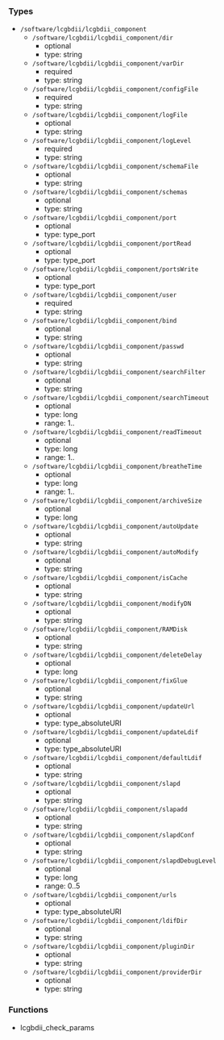 ### Types

- `/software/lcgbdii/lcgbdii_component`
    - `/software/lcgbdii/lcgbdii_component/dir`
        - optional
        - type: string
    - `/software/lcgbdii/lcgbdii_component/varDir`
        - required
        - type: string
    - `/software/lcgbdii/lcgbdii_component/configFile`
        - required
        - type: string
    - `/software/lcgbdii/lcgbdii_component/logFile`
        - optional
        - type: string
    - `/software/lcgbdii/lcgbdii_component/logLevel`
        - required
        - type: string
    - `/software/lcgbdii/lcgbdii_component/schemaFile`
        - optional
        - type: string
    - `/software/lcgbdii/lcgbdii_component/schemas`
        - optional
        - type: string
    - `/software/lcgbdii/lcgbdii_component/port`
        - optional
        - type: type_port
    - `/software/lcgbdii/lcgbdii_component/portRead`
        - optional
        - type: type_port
    - `/software/lcgbdii/lcgbdii_component/portsWrite`
        - optional
        - type: type_port
    - `/software/lcgbdii/lcgbdii_component/user`
        - required
        - type: string
    - `/software/lcgbdii/lcgbdii_component/bind`
        - optional
        - type: string
    - `/software/lcgbdii/lcgbdii_component/passwd`
        - optional
        - type: string
    - `/software/lcgbdii/lcgbdii_component/searchFilter`
        - optional
        - type: string
    - `/software/lcgbdii/lcgbdii_component/searchTimeout`
        - optional
        - type: long
        - range: 1..
    - `/software/lcgbdii/lcgbdii_component/readTimeout`
        - optional
        - type: long
        - range: 1..
    - `/software/lcgbdii/lcgbdii_component/breatheTime`
        - optional
        - type: long
        - range: 1..
    - `/software/lcgbdii/lcgbdii_component/archiveSize`
        - optional
        - type: long
    - `/software/lcgbdii/lcgbdii_component/autoUpdate`
        - optional
        - type: string
    - `/software/lcgbdii/lcgbdii_component/autoModify`
        - optional
        - type: string
    - `/software/lcgbdii/lcgbdii_component/isCache`
        - optional
        - type: string
    - `/software/lcgbdii/lcgbdii_component/modifyDN`
        - optional
        - type: string
    - `/software/lcgbdii/lcgbdii_component/RAMDisk`
        - optional
        - type: string
    - `/software/lcgbdii/lcgbdii_component/deleteDelay`
        - optional
        - type: long
    - `/software/lcgbdii/lcgbdii_component/fixGlue`
        - optional
        - type: string
    - `/software/lcgbdii/lcgbdii_component/updateUrl`
        - optional
        - type: type_absoluteURI
    - `/software/lcgbdii/lcgbdii_component/updateLdif`
        - optional
        - type: type_absoluteURI
    - `/software/lcgbdii/lcgbdii_component/defaultLdif`
        - optional
        - type: string
    - `/software/lcgbdii/lcgbdii_component/slapd`
        - optional
        - type: string
    - `/software/lcgbdii/lcgbdii_component/slapadd`
        - optional
        - type: string
    - `/software/lcgbdii/lcgbdii_component/slapdConf`
        - optional
        - type: string
    - `/software/lcgbdii/lcgbdii_component/slapdDebugLevel`
        - optional
        - type: long
        - range: 0..5
    - `/software/lcgbdii/lcgbdii_component/urls`
        - optional
        - type: type_absoluteURI
    - `/software/lcgbdii/lcgbdii_component/ldifDir`
        - optional
        - type: string
    - `/software/lcgbdii/lcgbdii_component/pluginDir`
        - optional
        - type: string
    - `/software/lcgbdii/lcgbdii_component/providerDir`
        - optional
        - type: string

### Functions

- lcgbdii_check_params